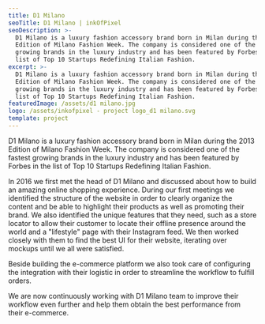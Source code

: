 ```yaml
---
title: D1 Milano
seoTitle: D1 Milano | inkOfPixel
seoDescription: >-
  D1 Milano is a luxury fashion accessory brand born in Milan during the 2013
  Edition of Milano Fashion Week. The company is considered one of the fastest
  growing brands in the luxury industry and has been featured by Forbes in the
  list of Top 10 Startups Redefining Italian Fashion.
excerpt: >-
  D1 Milano is a luxury fashion accessory brand born in Milan during the 2013
  Edition of Milano Fashion Week. The company is considered one of the fastest
  growing brands in the luxury industry and has been featured by Forbes in the
  list of Top 10 Startups Redefining Italian Fashion.
featuredImage: /assets/d1 milano.jpg
logo: /assets/inkofpixel - project logo_d1 milano.svg
template: project
---
```


D1 Milano is a luxury fashion accessory brand born in Milan during the 2013 Edition of Milano Fashion Week. The company is considered one of the fastest growing brands in the luxury industry and has been featured by Forbes in the list of Top 10 Startups Redefining Italian Fashion.

In 2016 we first met the head of D1 Milano and discussed about how to build an amazing online shopping experience. During our first meetings we identified the structure of the website in order to clearly organize the content and be able to highlight their products as well as promoting their brand. We also identified the unique features that they need, such as a store locator to allow their customer to locate their offline presence around the world and a "lifestyle" page with their Instagram feed. We then worked closely with them to find the best UI for their website, iterating over mockups until we all were satisfied.

Beside building the e-commerce platform we also took care of configuring the integration with their logistic in order to streamline the workflow to fulfill orders.

We are now continuously working with D1 Milano team to improve their workflow even further and help them obtain the best performance from their e-commerce.
